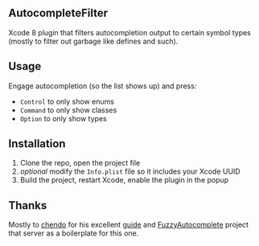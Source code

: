 ## AutocompleteFilter

Xcode 8 plugin that filters autocompletion output to certain symbol types (mostly to filter out garbage like defines and such).

## Usage

Engage autocompletion (so the list shows up) and press:

* `Control` to only show enums
* `Command` to only show classes
* `Option` to only show types

## Installation

1. Clone the repo, open the project file
2. *optional* modify the `Info.plist` file so it includes your Xcode UUID
3. Build the project, restart Xcode, enable the plugin in the popup


## Thanks

Mostly to [chendo](http://github.com/chendo) for his excellent [guide](http://chen.do/blog/2013/10/22/reverse-engineering-xcode-with-dtrace/) and [FuzzyAutocomplete](https://github.com/FuzzyAutocomplete/FuzzyAutocompletePlugin) project that server as a boilerplate for this one.
